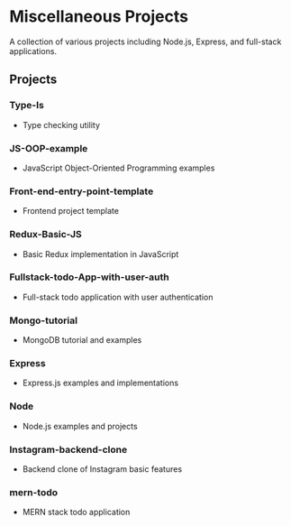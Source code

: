 # Miscellaneous Projects

A collection of various projects including Node.js, Express, and full-stack applications.

## Projects

### Type-Is
- Type checking utility

### JS-OOP-example
- JavaScript Object-Oriented Programming examples

### Front-end-entry-point-template
- Frontend project template

### Redux-Basic-JS
- Basic Redux implementation in JavaScript

### Fullstack-todo-App-with-user-auth
- Full-stack todo application with user authentication

### Mongo-tutorial
- MongoDB tutorial and examples

### Express
- Express.js examples and implementations

### Node
- Node.js examples and projects

### Instagram-backend-clone
- Backend clone of Instagram basic features

### mern-todo
- MERN stack todo application
